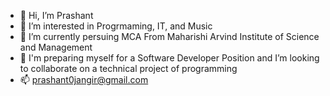 - 👋 Hi, I’m Prashant
- 👀 I’m interested in Progrmaming, IT, and Music
- 🌱 I’m currently persuing MCA From Maharishi Arvind Institute of Science and Management
- 💞️ I'm preparing myself for a Software Developer Position and I’m looking to collaborate on a technical project of programming 
- 📫 prashant0jangir@gmail.com

<!---
Prashant010101/Prashant010101 is a ✨ special ✨ repository because its `README.md` (this file) appears on your GitHub profile.
You can click the Preview link to take a look at your changes.
--->
